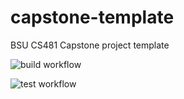 # capstone-template
BSU CS481 Capstone project template

![build workflow](https://github.com/github/docs/actions/workflows/build-release.yml/badge.svg)

![test workflow](https://github.com/github/docs/actions/workflows/lint-test.yml/badge.svg)


